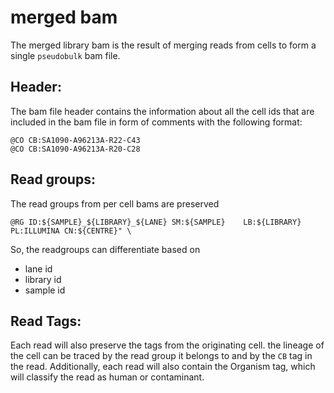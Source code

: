 # merged bam


The merged library bam is the result of merging reads from cells to form a single `pseudobulk` bam file. 


## Header:

The bam file header contains the information about all the cell ids that are included in the bam file in form of comments with the following format: 
```
@CO	CB:SA1090-A96213A-R22-C43
@CO	CB:SA1090-A96213A-R20-C28
```


## Read groups:

The read groups from per cell bams are preserved

```
@RG ID:${SAMPLE}_${LIBRARY}_${LANE} SM:${SAMPLE}    LB:${LIBRARY}   PL:ILLUMINA CN:${CENTRE}" \
```


So, the readgroups can differentiate based on

- lane id
- library id
- sample id


## Read Tags:

Each read will also preserve the tags from the originating cell. the lineage of the cell can be traced by the read group it belongs to and by the `CB` tag in the read. 
Additionally, each read will also contain the Organism tag, which will classify the read as human or contaminant. 


